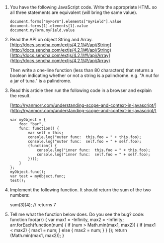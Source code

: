 1. You have the following JavaScript code. Write the appropriate HTML so all three statements are equivalent (will bring the same value).

	```
	document.forms["myForm"].elements["myField"].value
	document.forms[1].elements[1].value
	document.myForm.myField.value
	```

1. Read the API on object String and Array.
	[http://docs.sencha.com/extjs/4.2.1/#!/api/String](http://docs.sencha.com/extjs/4.2.1/#!/api/String)
	[http://docs.sencha.com/extjs/4.2.1/#!/api/Array](http://docs.sencha.com/extjs/4.2.1/#!/api/Array)

	Then write a one-line function (less than 80 characters) that returns a boolean indicating whether or not a string is a palindrome. e.g. "A nut for a jar of tuna." is a palindrome.

1. Read this article then run the following code in a browser and explain the result. 

	[http://ryanmorr.com/understanding-scope-and-context-in-javascript/](http://ryanmorr.com/understanding-scope-and-context-in-javascript/)

	```
	var myObject = {
		foo: "bar",
		func: function() {
			var self = this;
			console.log("outer func:  this.foo = " + this.foo);
			console.log("outer func:  self.foo = " + self.foo);
			(function() {
				console.log("inner func:  this.foo = " + this.foo);
				console.log("inner func:  self.foo = " + self.foo);
			})();
		}
	};
	myObject.func();
	var test = myObject.func;
	test();
	```

1. Implement the following function. It should return the sum of the two numbers:

    sum(3)(4); // returns 7
	
1. Tell me what the function below does. Do you see the bug?
    code:
	function foo(arr) {
		var max1 = -Infinity, max2 = -Infinity;
		arr.forEach(function(num) {
			if (num > Math.min(max1, max2)) {
				if (max1 < max2) {
					max1 = num;
				} else {
					max2 = num;
				}
			}
		});
		return (Math.min(max1, max2));
	}
